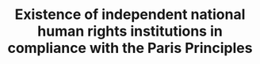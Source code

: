 ---
actual_indicator_available: null
actual_indicator_available_description: null
comments_and_limitations: null
data_non_statistical: true
date_metadata_updated: null
date_of_national_source_publication: null
disaggregation_categories: null
disaggregation_geography: null
goal_meta_link: http://unstats.un.org/sdgs/files/metadata-compilation/Metadata-Goal-16.pdf
goal_meta_link_page: 43
graph: null
graph_status_notes: Policy Judgement
graph_title: Existence of independent national human rights institutions in compliance
  with the Paris Principles
graph_type: null
graph_type_description: null
has_metadata: true
indicator: 16.a.1
indicator_definition: 'Definition This indicator measures the proportion of countries
  that have internationally recognized independent (NHRIs) based on the rules of procedure
  of the International Coordinating Committee of National Institutions (ICC). Concepts
  A National Human Rights Institution is an independent administrative body set up
  by a State to promote and protect human rights. NHRIs are State bodies with a constitutional
  and/or legislative mandate to protect and promote human rights. They are part of
  the State apparatus and are funded by the State. However, they operate and function
  independently from government. While their specific mandate may vary, the general
  role of NHRIs is to address discrimination in all its forms, as well as to promote
  the protection of civil, political, economic, social and cultural rights. Core functions
  of NHRIs include complaint handling, human rights education and making recommendations
  on law reform. Effective NHRIs are an important link between government and civil
  society, in so far as they help bridge the ''protection gap'' between the rights
  of individuals and the responsibilities of the State. Six models of NHRIs exist
  across all regions of the world today, namely: Human rights commissions, Human rights
  ombudsman institutions, Hybrid institutions, Consultative and advisory bodies, Institutes
  and centres and multiple institutions. An Independent NHRI is an institution with
  ''A level'' accreditation status as benchmarked against the United Nations Paris
  Principles, which were adopted by the United Nations General Assembly in 1993.1
  The process of accreditation is conducted through peer review by the Sub-Committee
  on Accreditation (SCA) of the ICC. There are three possible types of accreditation:
  A: Compliance with Paris Principles B: Observer Status '' Not fully in compliance
  with the Paris Principles or insufficient information provided to make a determination
  C: Non-compliant with the Paris Principles Accreditation by the ICC entails a determination
  whether the NHRI is compliant, both in law and practice, with the Paris principles,
  the principal source of the normative standards for NHRIs, as well as with the General
  Observations developed by the SCA. Other international standards may also be taken
  into account by the SCA, including the provisions related to the establishment of
  national mechanisms in the Optional Protocol to the Convention against Torture and
  other Cruel, Inhuman or Degrading Treatment or Punishment as well as in the International
  Convention on the Rights of Persons with Disabilities. Likewise, the SCA looks at
  any NHRI-related recommendation from the international human rights mechanisms,
  notably, the Treaty Bodies, Universal Periodic Review (UPR) and special procedures.
  The process also looks into the effectiveness and level of engagement with international
  human rights systems. Method of computation The indicator is computed as the accreditation
  classification, namely A, B or C of the NHRI.'
indicator_name: Existence of independent national human rights institutions in compliance
  with the Paris Principles
indicator_variable: null
international_and_national_references: null
layout: indicator
method_of_computation: ''
periodicity: null
permalink: /16-a-1/
published: false
rationale_interpretation: "This indicator measures the global continual efforts of\
  \ countries in setting up independent national institutions, through international\
  \ cooperation, to promote inclusive, peaceful and accountable societies. The creation\
  \ and fosterage of a NHRI indicates a State's commitment to promote and protect\
  \ the human rights provided in international human rights instruments. Compliance\
  \ with the Paris Principles vest NHRIs with a broad mandate, competence and power\
  \ to investigate, report on the national human rights situation, and publicise human\
  \ rights through information and education. While NHRIs are essentially state funded,\
  \ they are to maintain independence and pluralism. When vested with a quasi-judicial\
  \ competence, NHRIs handle complaints and assist victims in taking their cases to\
  \ courts making them an essential component in the national human rights protection\
  \ system. These fundamental functions that NHRIs play and their increasing participation\
  \ in the international human rights fora make them important actors in the improvement\
  \ of the human rights situation, including the elimination of discriminatory laws\
  \ and the promotion and enforcement of non-discriminatory laws \nAt the national\
  \ level reporting, the better the accreditation classification of the NHRI reflects\
  \ that it is credible, legitimate, relevant and effective in promoting human rights\
  \ at the national level."
reporting_status: notstarted
scheduled_update_by_SDG_team: null
scheduled_update_by_national_source: null
sdg_goal: 16
source_agency_staff_email: null
source_agency_staff_name: null
source_agency_survey_dataset: null
source_notes: null
source_title: null
source_url: null
target: Strengthen relevant national institutions, including through international
  cooperation, for building capacity at all levels, in particular in developing countries,
  to prevent violence and combat terrorism and crime.
target_id: 16.a
time_period: null
title: Existence of independent national human rights institutions in compliance with
  the Paris Principles
un_custodial_agency: OHCHR
un_designated_tier: '1'
unit_of_measure: null
variable_description: null
variable_notes: null
---